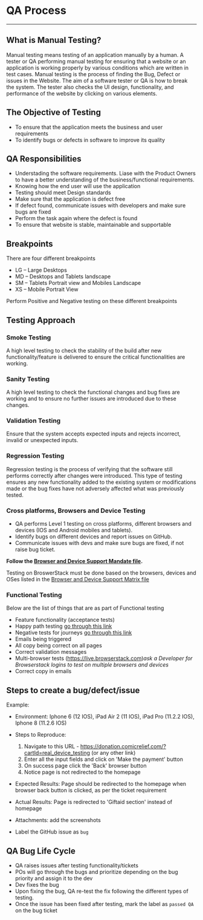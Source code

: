 # QA Process
***

## What is Manual Testing?

Manual testing means testing of an application manually by a human. A tester or QA performing manual testing for ensuring that a website or an application is working properly by various conditions which are written in test cases.
Manual testing is the process of finding the Bug, Defect or issues in the Website. The aim of a software tester or QA is how to break the system. The tester also checks the UI design, functionality, and performance of the website by clicking on various elements.

## The Objective of Testing

- To ensure that the application meets the business and user requirements
- To identify bugs or defects in software to improve its quality

## QA Responsibilities

- Understading the software requirements. Liase with the Product Owners to have a better understanding of the business/functional requirements.
- Knowing how the end user will use the application
- Testing should meet Design standards
- Make sure that the application is defect free
- If defect found, communicate issues with developers and make sure bugs are fixed
- Perform the task again where the defect is found
- To ensure that website is stable, maintainable and supportable

## Breakpoints

There are four different breakpoints

- LG – Large Desktops
- MD – Desktops and Tablets landscape
- SM – Tablets Portrait view and Mobiles Landscape
- XS – Mobile Portrait View

Perform Positive and Negative testing on these different breakpoints

## Testing Approach

### Smoke Testing

A high level testing to check the stability of the build after new
functionality/feature is delivered to ensure the critical functionalities are
working.

### Sanity Testing

A high level testing to check the functional changes and bug fixes are working
and to ensure no further issues are introduced due to these changes.

### Validation Testing

Ensure that the system accepts expected inputs and rejects incorrect, invalid
or unexpected inputs.

### Regression Testing

Regression testing is the process of verifying that the software still performs
correctly after changes were introduced. This type of testing ensures any new
functionality added to the existing system or modifications made or the bug
fixes have not adversely affected what was previously tested.

### Cross platforms, Browsers and Device Testing

- QA performs Level 1 testing on cross platforms, different browsers and devices (IOS and Android mobiles and tablets).
- Identify bugs on different devices and report issues on GitHub.
- Communicate issues with devs and make sure bugs are fixed, if not raise bug ticket.

**Follow the [Browser and Device Support Mandate file](https://comicrelief.app.box.com/file/292129841782).**

Testing on BroswerStack must be done based on the browsers, devices and OSes
listed in the [Browser and Device Support Matrix file](https://comicrelief.app.box.com/file/304111826495)

### Functional Testing

Below are the list of things that are as part of Functional testing

- Feature functionality (acceptance tests)
- Happy path testing [go through this link](https://www.softwaretestinghelp.com/positive-testing/)
- Negative tests for journeys [go through this link](https://www.softwaretestinghelp.com/positive-testing/)
- Emails being triggered
- All copy being correct on all pages
- Correct validation messages
- Multi-browser tests (https://live.browserstack.com)_ask a Developer for Browserstack logins to test on multiple browsers and devices_
- Correct copy in emails

## Steps to create a bug/defect/issue

Example:

- Environment: Iphone 6 (12 IOS), iPad Air 2 (11 IOS), iPad Pro (11.2.2 IOS), Iphone 8 (11.2.6 IOS)
- Steps to Reproduce:

  1. Navigate to this URL - https://donation.comicrelief.com/?cartId=real_device_testing (or any other link)
  2. Enter all the input fields and click on 'Make the payment' button
  3. On success page click the 'Back' browser button
  4. Notice page is not redirected to the homepage

- Expected Results: Page should be redirected to the homepage when browser back button is clicked, as per the ticket requirement
- Actual Results: Page is redirected to 'Giftaid section' instead of homepage
- Attachments: add the screenshots
- Label the GitHub issue as `bug`

## QA Bug Life Cycle

- QA raises issues after testing functionality/tickets
- POs will go through the bugs and prioritize depending on the bug priority and assign it to the dev
- Dev fixes the bug
- Upon fixing the bug, QA re-test the fix following the different types of testing.
- Once the issue has been fixed after testing, mark the label as `passed QA` on the bug ticket

